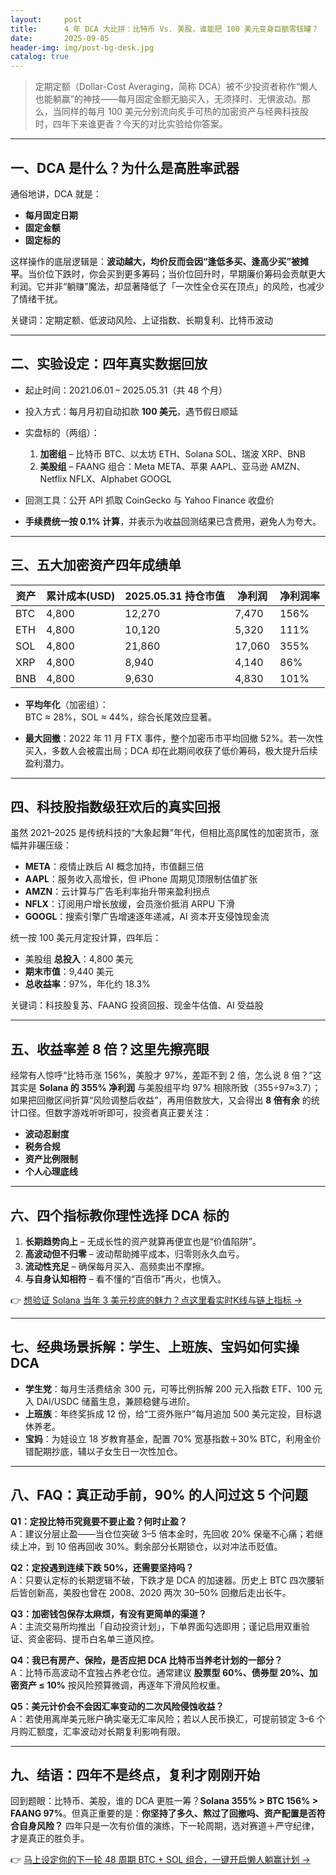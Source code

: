 ```yaml
---
layout:     post
title:      4 年 DCA 大比拼：比特币 Vs. 美股，谁能把 100 美元变身巨额零钱罐？
date:       2025-09-05
header-img: img/post-bg-desk.jpg
catalog: true
---
```


> 定期定额（Dollar-Cost Averaging，简称 DCA）被不少投资者称作“懒人也能躺赢”的神技——每月固定金额无脑买入，无须择时、无惧波动。那么，当同样的每月 100 美元分别流向炙手可热的加密资产与经典科技股时，四年下来谁更香？今天的对比实验给你答案。

---

## 一、DCA 是什么？为什么是高胜率武器

通俗地讲，DCA 就是：  
- **每月固定日期**  
- **固定金额**  
- **固定标的**  

这样操作的底层逻辑是：**波动越大，均价反而会因“逢低多买、逢高少买”被摊平**。当价位下跌时，你会买到更多筹码；当价位回升时，早期廉价筹码会贡献更大利润。它并非“躺赚”魔法，却显著降低了「一次性全仓买在顶点」的风险，也减少了情绪干扰。

关键词：定期定额、低波动风险、上证指数、长期复利、比特币波动

---

## 二、实验设定：四年真实数据回放

- 起止时间：2021.06.01 – 2025.05.31（共 48 个月）  
- 投入方式：每月月初自动扣款 **100 美元**，遇节假日顺延  
- 实盘标的（两组）：  
  1. **加密组** – 比特币 BTC、以太坊 ETH、Solana SOL、瑞波 XRP、BNB  
  2. **美股组** – FAANG 组合：Meta META、苹果 AAPL、亚马逊 AMZN、Netflix NFLX、Alphabet GOOGL  

- 回测工具：公开 API 抓取 CoinGecko 与 Yahoo Finance 收盘价  
- **手续费统一按 0.1% 计算**，并表示为收益回测结果已含费用，避免人为夸大。

---

## 三、五大加密资产四年成绩单

| 资产 | 累计成本(USD) | 2025.05.31 持仓市值 | 净利润 | 净利润率 |
|------|---------------|--------------------|--------|----------|
| BTC  | 4,800         | 12,270             | 7,470  | 156%     |
| ETH  | 4,800         | 10,120             | 5,320  | 111%     |
| SOL  | 4,800         | 21,860             | 17,060 | 355%     |
| XRP  | 4,800         | 8,940              | 4,140  | 86%      |
| BNB  | 4,800         | 9,630              | 4,830  | 101%     |

- **平均年化**（加密组）：  
  BTC ≈ 28%，SOL ≈ 44%，综合长尾效应显著。  

- **最大回撤**：2022 年 11 月 FTX 事件，整个加密币市平均回撤 52%。若一次性买入，多数人会被震出局；DCA 却在此期间收获了低价筹码，极大提升后续盈利潜力。

---

## 四、科技股指数级狂欢后的真实回报

虽然 2021–2025 是传统科技的“大象起舞”年代，但相比高β属性的加密货币，涨幅并非碾压级：

- **META**：疫情止跌后 AI 概念加持，市值翻三倍  
- **AAPL**：服务收入高增长，但 iPhone 周期见顶限制估值扩张  
- **AMZN**：云计算与广告毛利率抬升带来盈利拐点  
- **NFLX**：订阅用户增长放缓，会员涨价抵消 ARPU 下滑  
- **GOOGL**：搜索引擎广告增速逐年递减，AI 资本开支侵蚀现金流  

统一按 100 美元月定投计算，四年后：

- 美股组 **总投入**：4,800 美元  
- **期末市值**：9,440 美元  
- **总收益率**：97%，年化约 18.3%

关键词：科技股复苏、FAANG 投资回报、现金牛估值、AI 受益股

---

## 五、收益率差 8 倍？这里先擦亮眼

经常有人惊呼“比特币涨 156%，美股才 97%，差距不到 2 倍，怎么说 8 倍？”这其实是 **Solana 的 355% 净利润** 与美股组平均 97% 相除所致（355÷97≈3.7）；如果把回撤区间折算“风险调整后收益”，再用倍数放大，又会得出 **8 倍有余** 的统计口径。但数字游戏听听即可，投资者真正要关注：

- **波动忍耐度**  
- **税务合规**  
- **资产比例限制**  
- **个人心理底线**

---

## 六、四个指标教你理性选择 DCA 标的

1. **长期趋势向上** – 无成长性的资产就算再便宜也是“价值陷阱”。  
2. **高波动但不归零** – 波动帮助摊平成本，归零则永久血亏。  
3. **流动性充足** – 确保每月买入、高频卖出不摩擦。  
4. **与自身认知相符** – 看不懂的“百倍币”再火，也慎入。  

👉 [想验证 Solana 当年 3 美元抄底的魅力？点这里看实时K线与链上指标 →](https://okxdog.com/)

---

## 七、经典场景拆解：学生、上班族、宝妈如何实操 DCA

- **学生党**：每月生活费结余 300 元，可等比例拆解 200 元入指数 ETF、100 元入 DAI/USDC 储蓄生息，兼顾稳健与进阶。  
- **上班族**：年终奖拆成 12 份，给“工资外账户”每月追加 500 美元定投，目标退休养老。  
- **宝妈**：为娃设立 18 岁教育基金，配置 70% 宽基指数＋30% BTC，利用金价错配期抄底，辅以子女生日一次性加仓。

---

## 八、FAQ：真正动手前，90% 的人问过这 5 个问题

**Q1：定投比特币究竟要不要止盈？何时止盈？**  
A：建议分层止盈——当仓位突破 3–5 倍本金时，先回收 20% 保毫不心痛；若继续上冲，到 10 倍再回收 30%。剩余部分长期锁仓，以对冲法币贬值。

**Q2：定投遇到连续下跌 50%，还需要坚持吗？**  
A：只要认定标的长期逻辑不破，下跌才是 DCA 的加速器。历史上 BTC 四次腰斩后皆创新高，美股也曾在 2008、2020 两次 30–50% 回撤后走出长牛。

**Q3：加密钱包保存太麻烦，有没有更简单的渠道？**  
A：主流交易所均推出「自动投资计划」，下单界面勾选即用；谨记启用双重验证、资金密码、提币白名单三道风控。

**Q4：我已有房产、保险，是否应把 DCA 比特币当养老计划的一部分？**  
A：比特币高波动不宜独占养老仓位。通常建议 **股票型 60%、债券型 20%、加密资产 ≤ 10%** 按风险预算微调，再逐年下滑风险权重。

**Q5：美元计价会不会因汇率变动的二次风险侵蚀收益？**  
A：若使用离岸美元账户确实毫无汇率风险；若以人民币换汇，可提前锁定 3–6 个月购汇额度，汇率波动对长期复利影响有限。

---

## 九、结语：四年不是终点，复利才刚刚开始

回到题眼：比特币、美股，谁的 DCA 更胜一筹？**Solana 355% > BTC 156% > FAANG 97%**。但真正重要的是：**你坚持了多久、熬过了回撤吗、资产配置是否符合自身风险？** 四年只是一次有价值的演练，下一轮周期，选对赛道＋严守纪律，才是真正的胜负手。

👉 [马上设定你的下一轮 48 周期 BTC + SOL 组合，一键开启懒人躺赢计划 →](https://okxdog.com/)